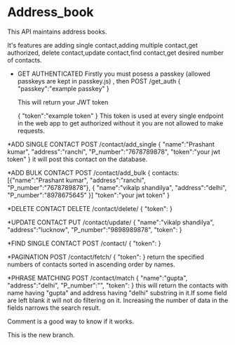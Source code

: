 # Address_book

This API maintains address books.

It's features are adding single contact,adding multiple contact,get authorized, delete contact,update contact,find contact,get desired number of contacts.


* GET AUTHENTICATED
   Firstly you must posess a passkey (allowed passkeys are kept in passkey.js) , then 
   POST     /get_auth
   {
    "passkey":"example passkey"
   }
   
   This will return your JWT token 
   
   {
   "token":"example token"
   }
   This token is used at every single endpoint in the web app to get authorized without it you are not allowed to make requests.
   
   
*ADD SINGLE CONTACT
   POST   /contact/add_single
   {
   "name":"Prashant kumar",
   "address":"ranchi",
   "P_number":"7678789878",
   "token":"your jwt token"
   }
  it will post this contact on the database.
  
 
*ADD BULK CONTACT
  POST    /contact/add_bulk
  {
    contacts:[{"name":"Prashant kumar",
   "address":"ranchi",
   "P_number":"7678789878"},
   {
   "name":"vikalp shandilya",
   "address":"delhi",
   "P_number":"8978675645"
   }]
   "token":"your jwt token"
  }
  
  
*DELETE CONTACT
  DELETE   /contact/delete/<contact id>
  {
  "token":<your token>
  }
  
  
*UPDATE CONTACT
  PUT   /contact/update/<contact id>
  {
   "name":"vikalp shandilya",
    "address":"lucknow",
  "P_number":"9898989878",
  "token":<your jwt token>
  }
  
  
*FIND SINGLE CONTACT
 POST     /contact/<contact id>
  {
  "token":<your jwt token>
  }
  
  
*PAGINATION
 POST     /contact/fetch/<number of contacts to display>
 {
  "token":<your jwt token>
 }
 return the specified numbers of contacts sorted in ascending order by names.
  
  
*PHRASE MATCHING
 POST     /contact/match
  {
    "name":"gupta",
    "address":"delhi",
    "P_number":"",
    "token":<your jwt token>
  }
  this will return the contacts with name having "gupta" and address having "delhi" substring in it.If some field are left blank it will not 
  do filtering on it. Increasing the number of data in the fields narrows the search result.
 
   
   Comment is a good way to know if it works.
  
   This is the new branch.

  
  
   
   

